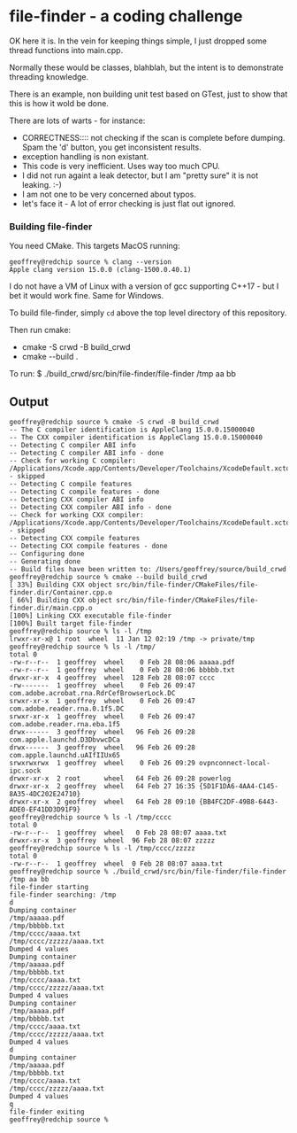 # file-finder - a coding challenge

OK here it is.  In the vein for keeping things simple, I just dropped some thread functions into main.cpp.

Normally these would be classes, blahblah, but the intent is to demonstrate threading knowledge.

There is an example, non building unit test based on GTest, just to show that this is how it wold be done.

There are lots of warts - for instance:
* CORRECTNESS:::: not checking if the scan is complete before dumping.  Spam the 'd' button, you get inconsistent results.
* exception handling is non existant.
* This code is very inefficient.  Uses way too much CPU.
* I did not run againt a leak detector, but I am "pretty sure" it is not leaking.  :-)
* I am not one to be very concerned about typos.
* let's face it - A lot of error checking is just flat out ignored.

### Building file-finder

You need CMake.  This targets MacOS running:
```
geoffrey@redchip source % clang --version
Apple clang version 15.0.0 (clang-1500.0.40.1)
```

I do not have a VM of Linux with a version of gcc supporting C++17 - but I bet it would work fine.  Same for Windows.

To build file-finder, simply `cd` above the top level directory of this repository.

Then run cmake:
 * cmake -S crwd -B build_crwd
 * cmake --build .

 To run:
    $ ./build_crwd/src/bin/file-finder/file-finder /tmp aa bb
    
## Output
```
geoffrey@redchip source % cmake -S crwd -B build_crwd                            
-- The C compiler identification is AppleClang 15.0.0.15000040
-- The CXX compiler identification is AppleClang 15.0.0.15000040
-- Detecting C compiler ABI info
-- Detecting C compiler ABI info - done
-- Check for working C compiler: /Applications/Xcode.app/Contents/Developer/Toolchains/XcodeDefault.xctoolchain/usr/bin/cc - skipped
-- Detecting C compile features
-- Detecting C compile features - done
-- Detecting CXX compiler ABI info
-- Detecting CXX compiler ABI info - done
-- Check for working CXX compiler: /Applications/Xcode.app/Contents/Developer/Toolchains/XcodeDefault.xctoolchain/usr/bin/c++ - skipped
-- Detecting CXX compile features
-- Detecting CXX compile features - done
-- Configuring done
-- Generating done
-- Build files have been written to: /Users/geoffrey/source/build_crwd
geoffrey@redchip source % cmake --build build_crwd                                                     
[ 33%] Building CXX object src/bin/file-finder/CMakeFiles/file-finder.dir/Container.cpp.o
[ 66%] Building CXX object src/bin/file-finder/CMakeFiles/file-finder.dir/main.cpp.o
[100%] Linking CXX executable file-finder
[100%] Built target file-finder
geoffrey@redchip source % ls -l /tmp                                                                   
lrwxr-xr-x@ 1 root  wheel  11 Jan 12 02:19 /tmp -> private/tmp
geoffrey@redchip source % ls -l /tmp/
total 0
-rw-r--r--  1 geoffrey  wheel    0 Feb 28 08:06 aaaaa.pdf
-rw-r--r--  1 geoffrey  wheel    0 Feb 28 08:06 bbbbb.txt
drwxr-xr-x  4 geoffrey  wheel  128 Feb 28 08:07 cccc
-rw-------  1 geoffrey  wheel    0 Feb 26 09:47 com.adobe.acrobat.rna.RdrCefBrowserLock.DC
srwxr-xr-x  1 geoffrey  wheel    0 Feb 26 09:47 com.adobe.reader.rna.0.1f5.DC
srwxr-xr-x  1 geoffrey  wheel    0 Feb 26 09:47 com.adobe.reader.rna.eba.1f5
drwx------  3 geoffrey  wheel   96 Feb 26 09:28 com.apple.launchd.D3DbvwcDCa
drwx------  3 geoffrey  wheel   96 Feb 26 09:28 com.apple.launchd.uAIfIIUx65
srwxrwxrwx  1 geoffrey  wheel    0 Feb 26 09:29 ovpnconnect-local-ipc.sock
drwxr-xr-x  2 root      wheel   64 Feb 26 09:28 powerlog
drwxr-xr-x  2 geoffrey  wheel   64 Feb 27 16:35 {5D1F1DA6-4AA4-C145-8A35-4DC202E24710}
drwxr-xr-x  2 geoffrey  wheel   64 Feb 28 09:10 {BB4FC2DF-49B8-6443-ADE0-EF41DD3D91F9}
geoffrey@redchip source % ls -l /tmp/cccc 
total 0
-rw-r--r--  1 geoffrey  wheel   0 Feb 28 08:07 aaaa.txt
drwxr-xr-x  3 geoffrey  wheel  96 Feb 28 08:07 zzzzz
geoffrey@redchip source % ls -l /tmp/cccc/zzzzz 
total 0
-rw-r--r--  1 geoffrey  wheel  0 Feb 28 08:07 aaaa.txt
geoffrey@redchip source % ./build_crwd/src/bin/file-finder/file-finder /tmp aa bb                      
file-finder starting
file-finder searching: /tmp
d
Dumping container
/tmp/aaaaa.pdf
/tmp/bbbbb.txt
/tmp/cccc/aaaa.txt
/tmp/cccc/zzzzz/aaaa.txt
Dumped 4 values
Dumping container
/tmp/aaaaa.pdf
/tmp/bbbbb.txt
/tmp/cccc/aaaa.txt
/tmp/cccc/zzzzz/aaaa.txt
Dumped 4 values
Dumping container
/tmp/aaaaa.pdf
/tmp/bbbbb.txt
/tmp/cccc/aaaa.txt
/tmp/cccc/zzzzz/aaaa.txt
Dumped 4 values
d
Dumping container
/tmp/aaaaa.pdf
/tmp/bbbbb.txt
/tmp/cccc/aaaa.txt
/tmp/cccc/zzzzz/aaaa.txt
Dumped 4 values
q
file-finder exiting
geoffrey@redchip source % 
```